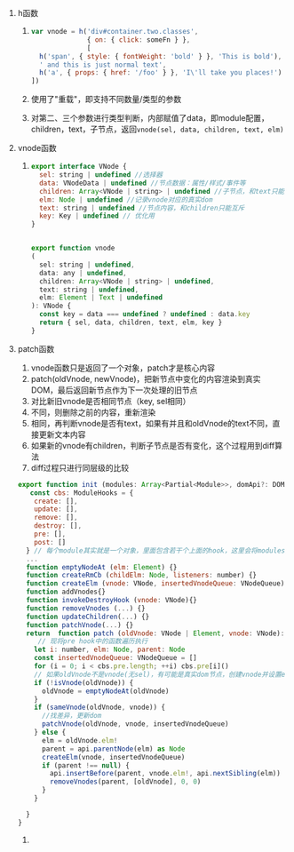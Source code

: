 1. h函数

   1. ```js
      var vnode = h('div#container.two.classes', 
                    { on: { click: someFn } }, 
                    [
        h('span', { style: { fontWeight: 'bold' } }, 'This is bold'),
        ' and this is just normal text',
        h('a', { props: { href: '/foo' } }, 'I\'ll take you places!')
      ])
      ```

   2. 使用了"重载"，即支持不同数量/类型的参数

   3. 对第二、三个参数进行类型判断，内部赋值了data，即module配置，children，text，子节点，返回`vnode(sel, data, children, text, elm)`

2. vnode函数

   1. ```js
      export interface VNode {
        sel: string | undefined //选择器
        data: VNodeData | undefined //节点数据：属性/样式/事件等
        children: Array<VNode | string> | undefined //子节点，和text只能互斥
        elm: Node | undefined //记录vnode对应的真实dom
        text: string | undefined //节点内容，和children只能互斥
        key: Key | undefined // 优化用
      }
      
      
      export function vnode 
      (
      	sel: string | undefined,
        data: any | undefined,
        children: Array<VNode | string> | undefined, 
        text: string | undefined, 
        elm: Element | Text | undefined 
      ): VNode {
        const key = data === undefined ? undefined : data.key
        return { sel, data, children, text, elm, key }
      }
      
      ```

3. patch函数

   1. vnode函数只是返回了一个对象，patch才是核心内容
   2. patch(oldVnode, newVnode)，把新节点中变化的内容渲染到真实DOM，最后返回新节点作为下一次处理的旧节点
   3. 对比新旧vnode是否相同节点（key, sel相同）
   4. 不同，则删除之前的内容，重新渲染
   5. 相同，再判断vnode是否有text，如果有并且和oldVnode的text不同，直接更新文本内容
   6. 如果新的vnode有children，判断子节点是否有变化，这个过程用到diff算法
   7. diff过程只进行同层级的比较

   ```js
   export function init (modules: Array<Partial<Module>>, domApi?: DOMAPI) {
      const cbs: ModuleHooks = {
       create: [],
       update: [],
       remove: [],
       destroy: [],
       pre: [],
       post: []
     } // 每个module其实就是一个对象，里面包含若干个上面的hook，这里会将modules遍历，将每个里面各个hook，push到cbs对应hook的数组中
     ...
     function emptyNodeAt (elm: Element) {}
     function createRmCb (childElm: Node, listeners: number) {}
     function createElm (vnode: VNode, insertedVnodeQueue: VNodeQueue): Node {}
     function addVnodes{}
     function invokeDestroyHook (vnode: VNode){}
     function removeVnodes (...) {}
     function updateChildren(...) {}
     function patchVnode(...) {}
     return  function patch (oldVnode: VNode | Element, vnode: VNode): VNode {
      	// 现将pre hook中的函数遍历执行
       let i: number, elm: Node, parent: Node
       const insertedVnodeQueue: VNodeQueue = []
       for (i = 0; i < cbs.pre.length; ++i) cbs.pre[i]()
       // 如果oldVnode不是vnode(无sel)，有可能是真实dom节点，创建vnode并设置elm
       if (!isVnode(oldVnode)) {
         oldVnode = emptyNodeAt(oldVnode)
       }
       if (sameVnode(oldVnode, vnode)) {
         //找差异，更新dom
         patchVnode(oldVnode, vnode, insertedVnodeQueue)
       } else {
         elm = oldVnode.elm!
         parent = api.parentNode(elm) as Node
         createElm(vnode, insertedVnodeQueue)
         if (parent !== null) {
           api.insertBefore(parent, vnode.elm!, api.nextSibling(elm))
           removeVnodes(parent, [oldVnode], 0, 0)
         }
       }
   
     }
   }
   ```

   1. 